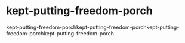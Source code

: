 # kept-putting-freedom-porch
kept-putting-freedom-porchkept-putting-freedom-porchkept-putting-freedom-porchkept-putting-freedom-porch
